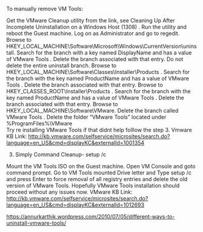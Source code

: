 To manually remove VM Tools:

Get the VMware Cleanup utility from the link, see Cleaning Up After Incomplete Uninstallation on a Windows Host (1308) .
Run the utility and reboot the Guest machine.
Log on as Administrator and go to regedit.
Browse to HKEY_LOCAL_MACHINE\Software\Microsoft\Windows\CurrentVersion\uninstall. Search for the branch with a key named DisplayName and has a value of VMware Tools . Delete the branch associated with that entry. Do not delete the entire uninstall branch.
Browse to HKEY_LOCAL_MACHINE\Software\Classes\Installer\Products . Search for the branch with the key named ProductName and has a value of VMware Tools . Delete the branch associated with that entry.
Browse to HKEY_CLASSES_ROOT\Installer\Products . Search for the branch with the key named ProductName and has a value of VMware Tools . Delete the branch associated with that entry.
Browse to HKEY_LOCAL_MACHINE\Software\VMware. Delete the branch called VMware Tools .
Delete the folder “VMware Tools” located under %ProgramFiles%\VMware\
Try re installing VMware Tools if that didnt help folllow the step 3.
Vmware KB Link: http://kb.vmware.com/selfservice/microsites/search.do?language=en_US&cmd=displayKC&externalId=1001354

3. Simply Command Cleanup- setup /c

Mount the VM Tools ISO on the Guest machine.
Open VM Console and goto command prompt.
Go to VM Tools mounted Drive letter and Type setup /c and press Enter to force removal of all registry entries and delete the old version of VMware Tools.
Hopefully VMware Tools installation should proceed without any issues now.
VMware KB Link: http://kb.vmware.com/selfservice/microsites/search.do?language=en_US&cmd=displayKC&externalId=1012693

https://annurkarthik.wordpress.com/2010/07/05/different-ways-to-uninstall-vmware-tools/

